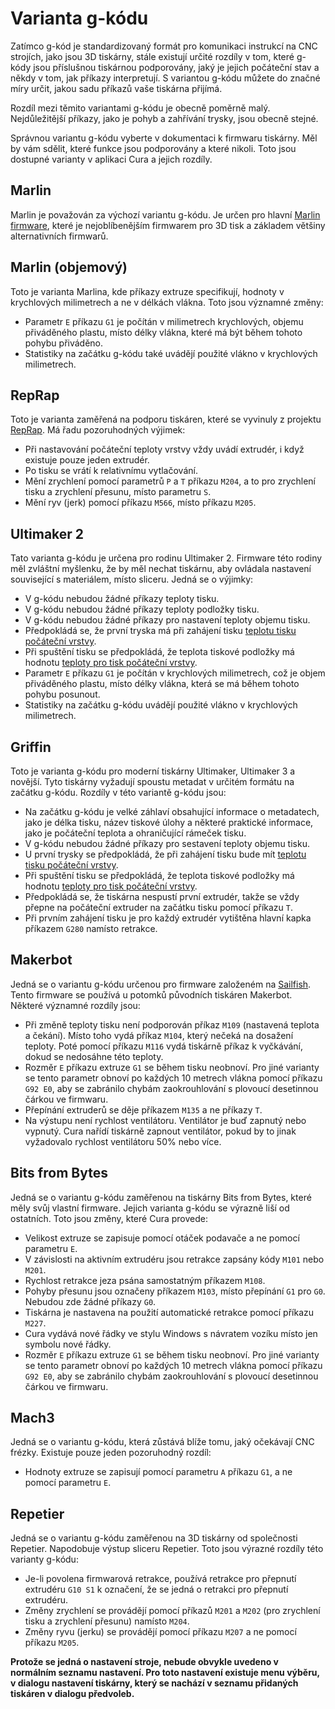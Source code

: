 Varianta g-kódu
====
Zatímco g-kód je standardizovaný formát pro komunikaci instrukcí na CNC strojích, jako jsou 3D tiskárny, stále existují určité rozdíly v tom, které g-kódy jsou příslušnou tiskárnou podporovány, jaký je jejich počáteční stav a někdy v tom, jak příkazy interpretují. S variantou g-kódu můžete do značné míry určit, jakou sadu příkazů vaše tiskárna přijímá.

Rozdíl mezi těmito variantami g-kódu je obecně poměrně malý. Nejdůležitější příkazy, jako je pohyb a zahřívání trysky, jsou obecně stejné.

Správnou variantu g-kódu vyberte v dokumentaci k firmwaru tiskárny. Měl by vám sdělit, které funkce jsou podporovány a které nikoli. Toto jsou dostupné varianty v aplikaci Cura a jejich rozdíly.

Marlin
----
Marlin je považován za výchozí variantu g-kódu. Je určen pro hlavní [Marlin firmware](https://marlinfw.org/), které je nejoblíbenějším firmwarem pro 3D tisk a základem většiny alternativních firmwarů.

Marlin (objemový)
----
Toto je varianta Marlina, kde příkazy extruze specifikují, hodnoty v krychlových milimetrech a ne v délkách vlákna. Toto jsou významné změny:
* Parametr `E` příkazu `G1` je počítán v milimetrech krychlových, objemu přiváděného plastu, místo délky vlákna, které má být během tohoto pohybu přiváděno.
* Statistiky na začátku g-kódu také uvádějí použité vlákno v krychlových milimetrech.

RepRap
----
Toto je varianta zaměřená na podporu tiskáren, které se vyvinuly z projektu [RepRap](https://reprap.org/wiki/RepRap). Má řadu pozoruhodných výjimek:
* Při nastavování počáteční teploty vrstvy vždy uvádí extrudér, i když existuje pouze jeden extrudér.
* Po tisku se vrátí k relativnímu vytlačování.
* Mění zrychlení pomocí parametrů `P` a `T` příkazu `M204`, a to pro zrychlení tisku a zrychlení přesunu, místo parametru `S`.
* Mění ryv (jerk) pomocí příkazu `M566`, místo příkazu `M205`.

Ultimaker 2
----
Tato varianta g-kódu je určena pro rodinu Ultimaker 2. Firmware této rodiny měl zvláštní myšlenku, že by měl nechat tiskárnu, aby ovládala nastavení související s materiálem, místo sliceru. Jedná se o výjimky:
* V g-kódu nebudou žádné příkazy teploty tisku.
* V g-kódu nebudou žádné příkazy teploty podložky tisku.
* V g-kódu nebudou žádné příkazy pro nastavení teploty objemu tisku.
* Předpokládá se, že první tryska má při zahájení tisku [teplotu tisku počáteční vrstvy](../material/material_print_temperature_layer_0.md).
* Při spuštění tisku se předpokládá, že teplota tiskové podložky má hodnotu [teploty pro tisk počáteční vrstvy](../material/material_bed_temperature_layer_0.md).
* Parametr `E` příkazu `G1` je počítán v krychlových milimetrech, což je objem přiváděného plastu, místo délky vlákna, která se má během tohoto pohybu posunout.
* Statistiky na začátku g-kódu uvádějí použité vlákno v krychlových milimetrech.

Griffin
----
Toto je varianta g-kódu pro moderní tiskárny Ultimaker, Ultimaker 3 a novější. Tyto tiskárny vyžadují spoustu metadat v určitém formátu na začátku g-kódu. Rozdíly v této variantě g-kódu jsou:
* Na začátku g-kódu je velké záhlaví obsahující informace o metadatech, jako je délka tisku, název tiskové úlohy a některé praktické informace, jako je počáteční teplota a ohraničující rámeček tisku.
* V g-kódu nebudou žádné příkazy pro sestavení teploty objemu tisku.
* U první trysky se předpokládá, že při zahájení tisku bude mít [teplotu tisku počáteční vrstvy](../material/material_print_temperature_layer_0.md).
* Při spuštění tisku se předpokládá, že teplota tiskové podložky má hodnotu [teploty pro tisk počáteční vrstvy](../material/material_bed_temperature_layer_0.md).
* Předpokládá se, že tiskárna nespustí první extrudér, takže se vždy přepne na počáteční extruder na začátku tisku pomocí příkazu `T`.
* Při prvním zahájení tisku je pro každý extrudér vytištěna hlavní kapka příkazem `G280` namísto retrakce.

Makerbot
----
Jedná se o variantu g-kódu určenou pro firmware založeném na [Sailfish](https://www.sailfishfirmware.com/). Tento firmware se používá u potomků původních tiskáren Makerbot. Některé významné rozdíly jsou:
* Při změně teploty tisku není podporován příkaz `M109` (nastavená teplota a čekání). Místo toho vydá příkaz `M104`, který nečeká na dosažení teploty. Poté pomocí příkazu `M116` vydá tiskárně příkaz k vyčkávání, dokud se nedosáhne této teploty.
* Rozměr `E` příkazu extruze `G1` se během tisku neobnoví. Pro jiné varianty se tento parametr obnoví po každých 10 metrech vlákna pomocí příkazu `G92 E0`, aby se zabránilo chybám zaokrouhlování s plovoucí desetinnou čárkou ve firmwaru.
* Přepínání extruderů se děje příkazem `M135` a ne příkazy `T`.
* Na výstupu není rychlost ventilátoru. Ventilátor je buď zapnutý nebo vypnutý. Cura nařídí tiskárně zapnout ventilátor, pokud by to jinak vyžadovalo rychlost ventilátoru 50% nebo více.

Bits from Bytes
----
Jedná se o variantu g-kódu zaměřenou na tiskárny Bits from Bytes, které měly svůj vlastní firmware. Jejich varianta g-kódu se výrazně liší od ostatních. Toto jsou změny, které Cura provede:
* Velikost extruze se zapisuje pomocí otáček podavače a ne pomocí parametru `E`.
* V závislosti na aktivním extrudéru jsou retrakce zapsány kódy `M101` nebo `M201`.
* Rychlost retrakce jeza psána samostatným příkazem `M108`.
* Pohyby přesunu jsou označeny příkazem `M103`, místo přepínání `G1` pro `G0`. Nebudou zde žádné příkazy `G0`.
* Tiskárna je nastavena na použití automatické retrakce pomocí příkazu `M227`.
* Cura vydává nové řádky ve stylu Windows s návratem vozíku místo jen symbolu nové řádky.
* Rozměr `E` příkazu extruze `G1` se během tisku neobnoví. Pro jiné varianty se tento parametr obnoví po každých 10 metrech vlákna pomocí příkazu `G92 E0`, aby se zabránilo chybám zaokrouhlování s plovoucí desetinnou čárkou ve firmwaru.

Mach3
----
Jedná se o variantu g-kódu, která zůstává blíže tomu, jaký očekávají CNC frézky. Existuje pouze jeden pozoruhodný rozdíl:
* Hodnoty extruze se zapisují pomocí parametru `A` příkazu `G1`, a ne pomocí parametru `E`.

Repetier
----
Jedná se o variantu g-kódu zaměřenou na 3D tiskárny od společnosti Repetier. Napodobuje výstup sliceru Repetier. Toto jsou výrazné rozdíly této varianty g-kódu:
* Je-li povolena firmwarová retrakce, používá retrakce pro přepnutí extrudéru `G10 S1` k označení, že se jedná o retrakci pro přepnutí extrudéru.
* Změny zrychlení se provádějí pomocí příkazů `M201` a `M202` (pro zrychlení tisku a zrychlení přesunu) namísto `M204`.
* Změny ryvu (jerku) se provádějí pomocí příkazu `M207` a ne pomocí příkazu `M205`.

**Protože se jedná o nastavení stroje, nebude obvykle uvedeno v normálním seznamu nastavení. Pro toto nastavení existuje menu výběru, v dialogu nastavení tiskárny, který se nachází v seznamu přidaných tiskáren v dialogu předvoleb.**